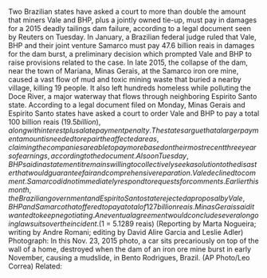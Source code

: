Two Brazilian states have asked a court to more than double the amount that miners Vale and BHP, plus a jointly owned tie-up, must pay in damages for a 2015 deadly tailings dam failure, according to a legal document seen by Reuters on Tuesday.
In January, a Brazilian federal judge ruled that Vale, BHP and their joint venture Samarco must pay 47.6 billion reais in damages for the dam burst, a preliminary decision which prompted Vale and BHP to raise provisions related to the case.
In late 2015, the collapse of the dam, near the town of Mariana, Minas Gerais, at the Samarco iron ore mine, caused a vast flow of mud and toxic mining waste that buried a nearby village, killing 19 people. It also left hundreds homeless while polluting the Doce River, a major waterway that flows through neighboring Espirito Santo state.
According to a legal document filed on Monday, Minas Gerais and Espirito Santo states have asked a court to order Vale and BHP to pay a total 100 billion reais ($19.5 billion), along with interest plus a late payment penalty.
The states argue that a larger payment amount is needed to repair the affected areas, claiming the companies are able to pay more based on their most recent three years of earnings, according to the document.
Also on Tuesday, BHP said in a statement it remains willing to collectively seek a solution to the disaster that would guarantee fair and comprehensive reparation.
Vale declined to comment. Samarco did not immediately respond to requests for comments.
Earlier this month, the Brazilian government and Espirito Santo state rejected a proposal by Vale, BHP and Samarco that offered to pay a total of 127 billion reais. Minas Gerais said it wanted to keep negotiating.
An eventual agreement would conclude several ongoing lawsuits over the incident.
($1 = 5.1289 reais)
(Reporting by Marta Nogueira; writing by Andre Romani; editing by David Alire Garcia and Leslie Adler)
Photograph: In this Nov. 23, 2015 photo, a car sits precariously on top of the wall of a home, destroyed when the dam of an iron ore mine burst in early November, causing a mudslide, in Bento Rodrigues, Brazil. (AP Photo/Leo Correa)
Related: